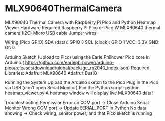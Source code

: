 # MLX90640ThermalCamera
MLX90640 Thermal Camera with Raspberry Pi Pico and Python Heatmap Viewer
Hardware Required
Raspberry Pi Pico or Pico W
MLX90640 thermal camera (I2C)
Micro USB cable
Jumper wires

Wiring (Pico GPIO)
SDA (data): GPIO 0
SCL (clock): GPIO 1
VCC: 3.3V
GND: GND

Arduino Sketch (Upload to Pico)
using the Earle Philhower Pico core in Arduino.( https://github.com/earlephilhower/arduino-pico/releases/download/global/package_rp2040_index.json)
Required Libraries:
Adafruit MLX90640
Adafruit BusIO

Running the System
Upload the Arduino sketch to the Pico
Plug in the Pico via USB (don’t open Serial Monitor)
Run the Python script:
python heatmap_viewer.py
A heatmap window will display live MLX90640 data!

Troubleshooting
PermissionError on COM port → Close Arduino Serial Monitor
Wrong COM port → Update SERIAL_PORT in Python
No data showing → Check wiring, sensor power, and that Pico sketch is running
